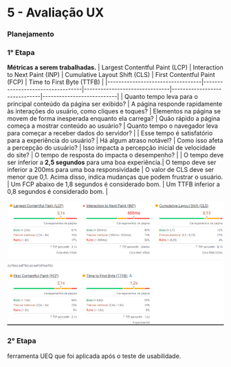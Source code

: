 # 5 - Avaliação UX

### Planejamento


### 1° Etapa

**Métricas a serem trabalhadas.**
| Largest Contentful Paint (LCP) | Interaction to Next Paint (INP) | Cumulative Layout Shift (CLS) | First Contentful Paint (FCP) | Time to First Byte (TTFB) |
|----------------------------------|----------------------------------|-------------------------------|------------------------------|---------------------------|
|  Quanto tempo leva para o principal conteúdo da página ser exibido? |  A página responde rapidamente às interações do usuário, como cliques e toques? |  Elementos na página se movem de forma inesperada enquanto ela carrega?  |    Quão rápido a página começa a mostrar conteúdo ao usuário?              |     Quanto tempo o navegador leva para começar a receber dados do servidor?                      |
|  Esse tempo é satisfatório para a experiência do usuário?           |  Há algum atraso notável?   |    Como isso afeta a percepção do usuário? |    Isso impacta a percepção inicial de velocidade do site?  |     O tempo de resposta do impacta o desempenho?                      |
|  O tempo deve ser inferior a **2,5 segundos** para uma boa experiência.|  O tempo deve ser inferior a 200ms para uma boa responsividade |  O valor de CLS deve ser menor que 0,1. Acima disso, indica mudanças que podem frustrar o usuário. |   Um FCP abaixo de 1,8 segundos é considerado bom.  |    Um TTFB inferior a 0,8 segundos é considerado bom.                       |

<img src="docs/avaliacao_ux/imagens/fase 1 avaliação ux.png" width="900"/>




### 2° Etapa

ferramenta UEQ que foi aplicada após o teste de usabilidade.
